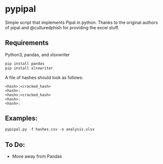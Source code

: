 # pypipal
Simple script that implements Pipal in python. Thanks to the original authors of pipal and @culturedphish for providing the excel stuff.

## Requirements
Python3, pandas, and xlsxwriter
```python
pip install pandas
pip install xlsxwriter
```
A file of hashes should look as follows:

```
<hash>:<cracked_hash>
<hash>:
<hash>:<cracked_hash>
<hash>:
<hash>:
```

## Examples:
```python
pypipal.py -f hashes.csv -o analysis.xlsx
```

## To Do:
- Move away from Pandas
